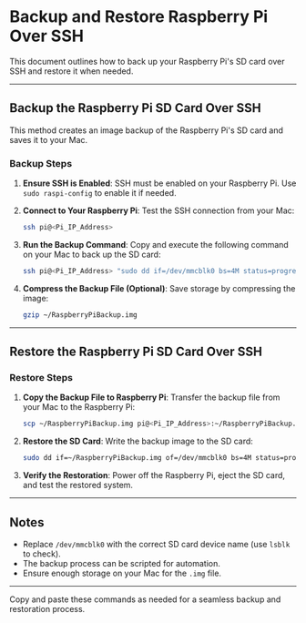 <link rel="stylesheet" href="dark-theme.css">

# Backup and Restore Raspberry Pi Over SSH

This document outlines how to back up your Raspberry Pi's SD card over SSH and restore it when needed.

---

## **Backup the Raspberry Pi SD Card Over SSH**
This method creates an image backup of the Raspberry Pi's SD card and saves it to your Mac.

### **Backup Steps**

1. **Ensure SSH is Enabled**:
   SSH must be enabled on your Raspberry Pi. Use `sudo raspi-config` to enable it if needed.

2. **Connect to Your Raspberry Pi**:
   Test the SSH connection from your Mac:
   ```bash
   ssh pi@<Pi_IP_Address>
   ```

3. **Run the Backup Command**:
   Copy and execute the following command on your Mac to back up the SD card:
   ```bash
   ssh pi@<Pi_IP_Address> "sudo dd if=/dev/mmcblk0 bs=4M status=progress" | dd of=~/RaspberryPiBackup.img bs=4M
   ```

4. **Compress the Backup File (Optional)**:
   Save storage by compressing the image:
   ```bash
   gzip ~/RaspberryPiBackup.img
   ```

---

## **Restore the Raspberry Pi SD Card Over SSH**

### **Restore Steps**

1. **Copy the Backup File to Raspberry Pi**:
   Transfer the backup file from your Mac to the Raspberry Pi:
   ```bash
   scp ~/RaspberryPiBackup.img pi@<Pi_IP_Address>:~/RaspberryPiBackup.img
   ```

2. **Restore the SD Card**:
   Write the backup image to the SD card:
   ```bash
   sudo dd if=~/RaspberryPiBackup.img of=/dev/mmcblk0 bs=4M status=progress
   ```

3. **Verify the Restoration**:
   Power off the Raspberry Pi, eject the SD card, and test the restored system.

---

## **Notes**
- Replace `/dev/mmcblk0` with the correct SD card device name (use `lsblk` to check).
- The backup process can be scripted for automation.
- Ensure enough storage on your Mac for the `.img` file.

---

Copy and paste these commands as needed for a seamless backup and restoration process.
